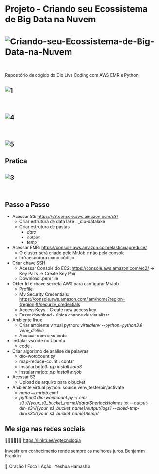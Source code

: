 #  Projeto - Criando seu Ecossistema de Big Data na Nuvem

<h1>
   <img src="https://i.ibb.co/yBWWYDd/Criando-seu-Ecossistema-de-Big-Data-na-Nuvem.jpg" alt="Criando-seu-Ecossistema-de-Big-Data-na-Nuvem" border="0">
</h1>
<br>

Repositório de cógido do Dio Live Coding com AWS EMR e Python
<h2>
   <img src="https://i.ibb.co/KGCYx0h/1.png" alt="1" border="0">
</h2>
<br>
<h2>
   <img src="https://i.ibb.co/rxfWbJg/4.png" alt="4" border="0">  
</h2>
<br>
<h2>
  <img src="https://i.ibb.co/X41pY79/5.png" alt="5" border="0">
</h2>

## Pratica

<h2>
   <img src="https://i.ibb.co/RvqfMYj/3.png" alt="3" border="0">  
</h2>
<br>

## Passo a Passo 
* Acessar S3: https://s3.console.aws.amazon.com/s3/ 
  * Criar estrutura de data lake : _dio-datalake
  * Criar estrutura de pastas
    * _data_
    * _output_
    * _temp_
* Acessar EMR: https://console.aws.amazon.com/elasticmapreduce/
    * O cluster será criado pelo MrJob e não pelo console
    * Infraestrutura como código   
* Criar chave SSH
    * Acessar  Console do EC2: https://console.aws.amazon.com/ec2/ -> Key Pairs -> Create Key Pair	
    * Download .pem file
* Obter Id e chave secreta AWS para configurar MrJob
   * Profile
   * My Security Credentials: https://console.aws.amazon.com/iam/home?region={region}#/security_credentials
   * Access Keys - Create new access key
   * Fazer download - única chance de visualizar
* Ambiente linux
   * Criar ambiente virtual python: _virtualenv --python=python3.6 venv_diolive_
   * Acessar com o vs code
* Instalar vscode no Ubuntu
   *  code .
* Criar algoritmo de análise de palavras
   * dio-wordcount.py
   * map-reduce-count : contar
   * Instalar boto3: _pip install boto3_
   * Instalar mrjob: _pip install mrjob_
* Acessar S3
   * Upload de arquivo para o bucket
* Ambiente virtual python: source venv_teste/bin/activate
  * _nano ~/.mrjob.conf_
  * _python3 dio-wordcount.py -r emr s3://{your_s3_bucket_name}/data/SherlockHolmes.txt --output-dir=s3://{your_s3_bucket_name}/output/logs1 --cloud-tmp-dir=s3://{your_s3_bucket_name}/temp/_


## Me siga nas redes sociais

🧑🏼‍💻👩🏼‍💻 https://linktr.ee/ygtecnologia 
<br>
<br> 
Investir em conhecimento rende sempre os melhores juros. Benjamim Franklin
<br>
<br> 
🙏 Oração ! Foco ! Ação ! Yeshua Hamashia